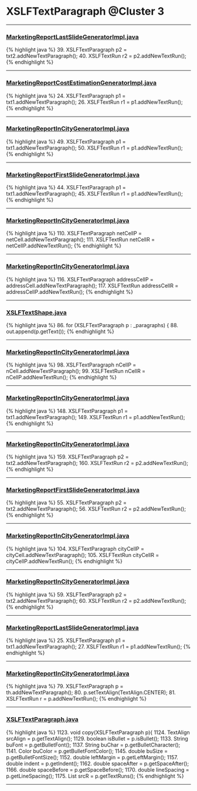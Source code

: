 # XSLFTextParagraph @Cluster 3

***

### [MarketingReportLastSlideGeneratorImpl.java](https://searchcode.com/codesearch/view/92131911/)
{% highlight java %}
39. XSLFTextParagraph p2 = txt2.addNewTextParagraph();
40. XSLFTextRun r2 = p2.addNewTextRun();
{% endhighlight %}

***

### [MarketingReportCostEstimationGeneratorImpl.java](https://searchcode.com/codesearch/view/92131918/)
{% highlight java %}
24. XSLFTextParagraph p1 = txt1.addNewTextParagraph();
26. XSLFTextRun r1 = p1.addNewTextRun();
{% endhighlight %}

***

### [MarketingReportInCityGeneratorImpl.java](https://searchcode.com/codesearch/view/92131916/)
{% highlight java %}
49. XSLFTextParagraph p1 = txt1.addNewTextParagraph();
50. XSLFTextRun r1 = p1.addNewTextRun();
{% endhighlight %}

***

### [MarketingReportFirstSlideGeneratorImpl.java](https://searchcode.com/codesearch/view/92131912/)
{% highlight java %}
44. XSLFTextParagraph p1 = txt1.addNewTextParagraph();
45. XSLFTextRun r1 = p1.addNewTextRun();
{% endhighlight %}

***

### [MarketingReportInCityGeneratorImpl.java](https://searchcode.com/codesearch/view/92131916/)
{% highlight java %}
110. XSLFTextParagraph netCellP = netCell.addNewTextParagraph();
111. XSLFTextRun netCellR = netCellP.addNewTextRun();
{% endhighlight %}

***

### [MarketingReportInCityGeneratorImpl.java](https://searchcode.com/codesearch/view/92131916/)
{% highlight java %}
116. XSLFTextParagraph addressCellP = addressCell.addNewTextParagraph();
117. XSLFTextRun addressCellR = addressCellP.addNewTextRun();
{% endhighlight %}

***

### [XSLFTextShape.java](https://searchcode.com/codesearch/view/97406813/)
{% highlight java %}
86. for (XSLFTextParagraph p : _paragraphs) {
88.     out.append(p.getText());
{% endhighlight %}

***

### [MarketingReportInCityGeneratorImpl.java](https://searchcode.com/codesearch/view/92131916/)
{% highlight java %}
98. XSLFTextParagraph nCellP = nCell.addNewTextParagraph();
99. XSLFTextRun nCellR = nCellP.addNewTextRun();
{% endhighlight %}

***

### [MarketingReportInCityGeneratorImpl.java](https://searchcode.com/codesearch/view/92131916/)
{% highlight java %}
148. XSLFTextParagraph p1 = txt1.addNewTextParagraph();
149. XSLFTextRun r1 = p1.addNewTextRun();
{% endhighlight %}

***

### [MarketingReportInCityGeneratorImpl.java](https://searchcode.com/codesearch/view/92131916/)
{% highlight java %}
159. XSLFTextParagraph p2 = txt2.addNewTextParagraph();
160. XSLFTextRun r2 = p2.addNewTextRun();
{% endhighlight %}

***

### [MarketingReportFirstSlideGeneratorImpl.java](https://searchcode.com/codesearch/view/92131912/)
{% highlight java %}
55. XSLFTextParagraph p2 = txt2.addNewTextParagraph();
56. XSLFTextRun r2 = p2.addNewTextRun();
{% endhighlight %}

***

### [MarketingReportInCityGeneratorImpl.java](https://searchcode.com/codesearch/view/92131916/)
{% highlight java %}
104. XSLFTextParagraph cityCellP = cityCell.addNewTextParagraph();
105. XSLFTextRun cityCellR = cityCellP.addNewTextRun();
{% endhighlight %}

***

### [MarketingReportInCityGeneratorImpl.java](https://searchcode.com/codesearch/view/92131916/)
{% highlight java %}
59. XSLFTextParagraph p2 = txt2.addNewTextParagraph();
60. XSLFTextRun r2 = p2.addNewTextRun();
{% endhighlight %}

***

### [MarketingReportLastSlideGeneratorImpl.java](https://searchcode.com/codesearch/view/92131911/)
{% highlight java %}
25. XSLFTextParagraph p1 = txt1.addNewTextParagraph();
27. XSLFTextRun r1 = p1.addNewTextRun();
{% endhighlight %}

***

### [MarketingReportInCityGeneratorImpl.java](https://searchcode.com/codesearch/view/92131916/)
{% highlight java %}
79. XSLFTextParagraph p = th.addNewTextParagraph();
80. p.setTextAlign(TextAlign.CENTER);
81. XSLFTextRun r = p.addNewTextRun();
{% endhighlight %}

***

### [XSLFTextParagraph.java](https://searchcode.com/codesearch/view/97406665/)
{% highlight java %}
1123. void copy(XSLFTextParagraph p){
1124.     TextAlign srcAlign = p.getTextAlign();
1129.     boolean isBullet = p.isBullet();
1133.             String buFont = p.getBulletFont();
1137.             String buChar = p.getBulletCharacter();
1141.             Color buColor = p.getBulletFontColor();
1145.             double buSize = p.getBulletFontSize();
1152.     double leftMargin = p.getLeftMargin();
1157.     double indent = p.getIndent();
1162.     double spaceAfter = p.getSpaceAfter();
1166.     double spaceBefore = p.getSpaceBefore();
1170.     double lineSpacing = p.getLineSpacing();
1175.     List<XSLFTextRun> srcR = p.getTextRuns();
{% endhighlight %}

***


